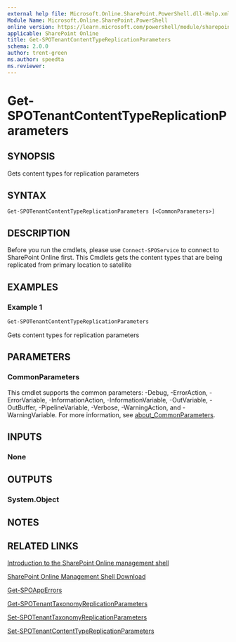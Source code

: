 ```yaml
---
external help file: Microsoft.Online.SharePoint.PowerShell.dll-Help.xml
Module Name: Microsoft.Online.SharePoint.PowerShell
online version: https://learn.microsoft.com/powershell/module/sharepoint-online/get-spotenantcontenttypereplicationparameters
applicable: SharePoint Online
title: Get-SPOTenantContentTypeReplicationParameters
schema: 2.0.0
author: trent-green
ms.author: speedta
ms.reviewer:
---
```


# Get-SPOTenantContentTypeReplicationParameters

## SYNOPSIS

Gets content types for replication parameters

## SYNTAX

```
Get-SPOTenantContentTypeReplicationParameters [<CommonParameters>]
```

## DESCRIPTION

Before you run the cmdlets, please use `Connect-SPOService` to connect to SharePoint Online first.
This Cmdlets gets the content types that are being replicated from primary location to satellite

## EXAMPLES

### Example 1

```powershell
Get-SPOTenantContentTypeReplicationParameters
```

Gets content types for replication parameters

## PARAMETERS

### CommonParameters

This cmdlet supports the common parameters: -Debug, -ErrorAction, -ErrorVariable, -InformationAction, -InformationVariable, -OutVariable, -OutBuffer, -PipelineVariable, -Verbose, -WarningAction, and -WarningVariable. For more information, see [about_CommonParameters](https://go.microsoft.com/fwlink/?LinkID=113216).

## INPUTS

### None

## OUTPUTS

### System.Object

## NOTES

## RELATED LINKS

[Introduction to the SharePoint Online management shell](https://support.office.com/en-us/article/introduction-to-the-sharepoint-online-management-shell-c16941c3-19b4-4710-8056-34c034493429)

[SharePoint Online Management Shell Download](https://www.microsoft.com/en-US/download/details.aspx?id=35588)

[Get-SPOAppErrors](Get-SPOAppErrors.md)

[Get-SPOTenantTaxonomyReplicationParameters](Get-SPOTenantTaxonomyReplicationParameters.md)

[Set-SPOTenantTaxonomyReplicationParameters](Set-SPOTenantTaxonomyReplicationParameters.md)

[Set-SPOTenantContentTypeReplicationParameters](Set-SPOTenantContentTypeReplicationParameters.md)

